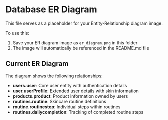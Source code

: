 # Database ER Diagram

This file serves as a placeholder for your Entity-Relationship diagram image.

To use this:

1. Save your ER diagram image as `er_diagram.png` in this folder
2. The image will automatically be referenced in the README.md file

## Current ER Diagram

The diagram shows the following relationships:

- **users.user**: Core user entity with authentication details
- **user.userProfile**: Extended user details with skin information
- **products.product**: Product information owned by users
- **routines.routine**: Skincare routine definitions
- **routine.routinestep**: Individual steps within routines
- **routines.dailycompletion**: Tracking of completed routine steps
